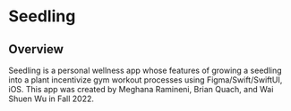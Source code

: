 # Seedling

## Overview
Seedling is a personal wellness app whose features of growing a seedling into a plant incentivize gym workout processes using Figma/Swift/SwiftUI, iOS. This app was created by Meghana Ramineni, Brian Quach, and Wai Shuen Wu in Fall 2022.
